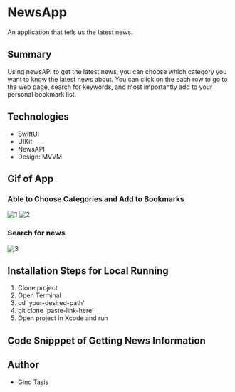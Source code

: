 # NewsApp
An application that tells us the latest news. 

## Summary 
Using newsAPI to get the latest news, you can choose which category you want to know the latest news about. You can click on the each row to go to the web page, search for keywords, and most importantly add to your personal bookmark list. 

## Technologies
- SwiftUI
- UIKit
- NewsAPI
- Design: MVVM

## Gif of App
### Able to Choose Categories and Add to Bookmarks
![1](https://user-images.githubusercontent.com/80994897/159547152-430d6fd7-b981-4841-90bc-f7be985b0769.gif)
![2](https://user-images.githubusercontent.com/80994897/159547185-361fcc64-2802-4aa4-84c8-e5e9cf042142.gif) 
### Search for news
![3](https://user-images.githubusercontent.com/80994897/159547256-af079b1b-47e2-4801-b996-33ab0f152e93.gif)



## Installation Steps for Local Running

1. Clone project
2. Open Terminal
3. cd 'your-desired-path'
4. git clone 'paste-link-here'
5. Open project in Xcode and run

## Code Snipppet of Getting News Information


## Author
- Gino Tasis
